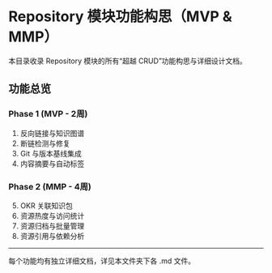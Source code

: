 # Repository 模块功能构思（MVP & MMP）

本目录收录 Repository 模块的所有“超越 CRUD”功能构思与详细设计文档。

## 功能总览

### Phase 1 (MVP - 2周)

1. 反向链接与知识图谱
2. 断链检测与修复
3. Git 与版本基线集成
4. 内容摘要与自动标签

### Phase 2 (MMP - 4周)

5. OKR 关联知识包
6. 资源热度与访问统计
7. 资源归档与批量管理
8. 资源引用与依赖分析

---

每个功能均有独立详细文档，详见本文件夹下各 .md 文件。
